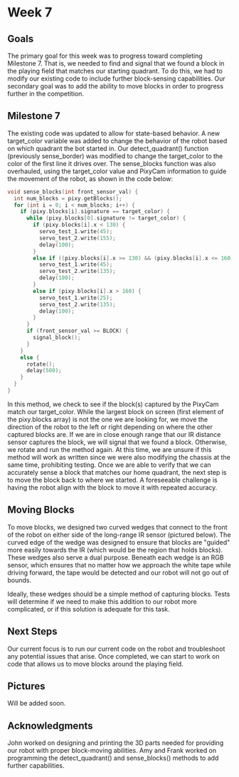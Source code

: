 # Week 7

## Goals
The primary goal for this week was to progress toward completing Milestone 7. That is, we needed to find and signal that we found a block in the playing field that matches our starting quadrant. To do this, we had to modify our existing code to include further block-sensing capabilities. Our secondary goal was to add the ability to move blocks in order to progress further in the competition.

## Milestone 7
The existing code was updated to allow for state-based behavior. A new target_color variable was added to change the behavior of the robot based on which quadrant the bot started in. Our detect_quadrant() function (previously sense_border) was modified to change the target_color to the color of the first line it drives over. The sense_blocks function was also overhauled, using the target_color value and PixyCam information to guide the movement of the robot, as shown in the code below:

```c++
void sense_blocks(int front_sensor_val) {
  int num_blocks = pixy.getBlocks();
  for (int i = 0; i < num_blocks; i++) {
    if (pixy.blocks[i].signature == target_color) {
      while (pixy.blocks[0].signature != target_color) {
        if (pixy.blocks[i].x < 130) {
          servo_test_1.write(45);
          servo_test_2.write(155);
          delay(100);
        }
        else if ((pixy.blocks[i].x >= 130) && (pixy.blocks[i].x <= 160)) {
          servo_test_1.write(45);
          servo_test_2.write(135);
          delay(100);
        }
        else if (pixy.blocks[i].x > 160) {
          servo_test_1.write(25);
          servo_test_2.write(135);
          delay(100);
        }
      }
      if (front_sensor_val >= BLOCK) {
        signal_block();
      }
    }
    else {
      rotate();
      delay(500);
    }
  }
}
```

In this method, we check to see if the block(s) captured by the PixyCam match our target_color. While the largest block on screen (first element of the pixy.blocks array) is not the one we are looking for, we move the direction of the robot to the left or right depending on where the other captured blocks are. If we are in close enough range that our IR distance sensor captures the block, we will signal that we found a block. Otherwise, we rotate and run the method again. At this time, we are unsure if this method will work as written since we were also modifying the chassis at the same time, prohibiting testing.
Once we are able to verify that we can accurately sense a block that matches our home quadrant, the next step is to move the block back to where we started. A foreseeable challenge is having the robot align with the block to move it with repeated accuracy.

## Moving Blocks
To move blocks, we designed two curved wedges that connect to the front of the robot on either side of the long-range IR sensor (pictured below). The curved edge of the wedge was designed to ensure that blocks are "guided" more easily towards the IR (which would be the region that holds blocks). These wedges also serve a dual purpose. Beneath each wedge is an RGB sensor, which ensures that no matter how we approach the white tape while driving forward, the tape would be detected and our robot will not go out of bounds. 

Ideally, these wedges should be a simple method of capturing blocks. Tests will determine if we need to make this addition to our robot more complicated, or if this solution is adequate for this task.

## Next Steps
Our current focus is to run our current code on the robot and troubleshoot any potential issues that arise. Once completed, we can start to work on code that allows us to move blocks around the playing field.

## Pictures
Will be added soon.

## Acknowledgments
John worked on designing and printing the 3D parts needed for providing our robot with proper block-moving abilities. Amy and Frank worked on programming the detect_quadrant() and sense_blocks() methods to add further capabilities.
